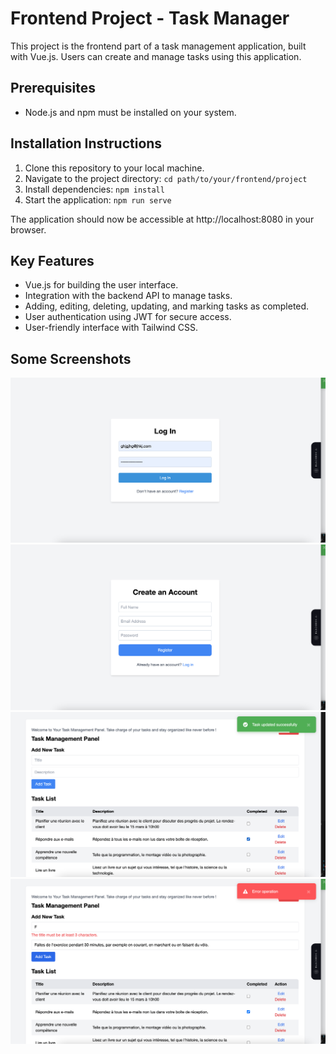 # Frontend Project - Task Manager

This project is the frontend part of a task management application, built with Vue.js. Users can create and manage tasks using this application.

## Prerequisites

- Node.js and npm must be installed on your system.

## Installation Instructions

1. Clone this repository to your local machine.
2. Navigate to the project directory: `cd path/to/your/frontend/project`
3. Install dependencies: `npm install`
4. Start the application: `npm run serve`

The application should now be accessible at http://localhost:8080 in your browser.

## Key Features

- Vue.js for building the user interface.
- Integration with the backend API to manage tasks.
- Adding, editing, deleting, updating, and marking tasks as completed.
- User authentication using JWT for secure access.
- User-friendly interface with Tailwind CSS.

## Some Screenshots

![Screenshot 1](screenshots/1.png)
![Screenshot 2](screenshots/2.png)
![Screenshot 3](screenshots/3.png)
![Screenshot 4](screenshots/4.png)
